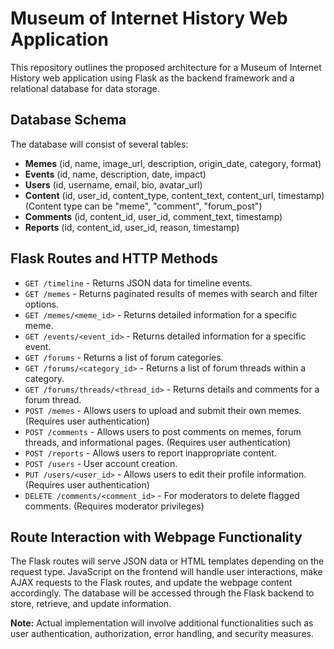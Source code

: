 # Museum of Internet History Web Application

This repository outlines the proposed architecture for a Museum of Internet History web application using Flask as the backend framework and a relational database for data storage.

## Database Schema

The database will consist of several tables:

- **Memes** (id, name, image_url, description, origin_date, category, format)
- **Events** (id, name, description, date, impact)
- **Users** (id, username, email, bio, avatar_url)
- **Content** (id, user_id, content_type, content_text, content_url, timestamp) (Content type can be "meme", "comment", "forum_post")
- **Comments** (id, content_id, user_id, comment_text, timestamp)
- **Reports** (id, content_id, user_id, reason, timestamp)

## Flask Routes and HTTP Methods

- `GET /timeline` - Returns JSON data for timeline events.
- `GET /memes` - Returns paginated results of memes with search and filter options.
- `GET /memes/<meme_id>` - Returns detailed information for a specific meme.
- `GET /events/<event_id>` - Returns detailed information for a specific event.
- `GET /forums` - Returns a list of forum categories.
- `GET /forums/<category_id>` - Returns a list of forum threads within a category.
- `GET /forums/threads/<thread_id>` - Returns details and comments for a forum thread.
- `POST /memes` - Allows users to upload and submit their own memes. (Requires user authentication)
- `POST /comments` - Allows users to post comments on memes, forum threads, and informational pages. (Requires user authentication)
- `POST /reports` - Allows users to report inappropriate content.
- `POST /users` - User account creation.
- `PUT /users/<user_id>` - Allows users to edit their profile information. (Requires user authentication)
- `DELETE /comments/<comment_id>` - For moderators to delete flagged comments. (Requires moderator privileges)

## Route Interaction with Webpage Functionality

The Flask routes will serve JSON data or HTML templates depending on the request type. JavaScript on the frontend will handle user interactions, make AJAX requests to the Flask routes, and update the webpage content accordingly. The database will be accessed through the Flask backend to store, retrieve, and update information.

**Note:** Actual implementation will involve additional functionalities such as user authentication, authorization, error handling, and security measures.
